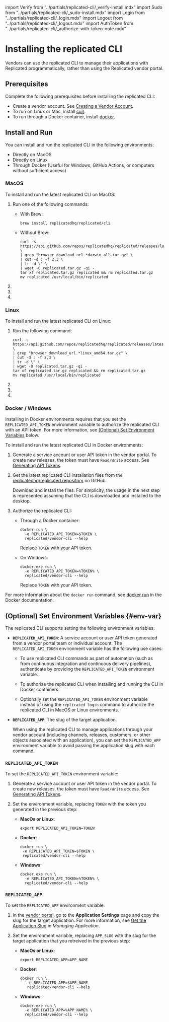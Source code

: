 import Verify from "../partials/replicated-cli/_verify-install.mdx"
import Sudo from "../partials/replicated-cli/_sudo-install.mdx"
import Login from "../partials/replicated-cli/_login.mdx"
import Logout from "../partials/replicated-cli/_logout.mdx"
import AuthToken from "../partials/replicated-cli/_authorize-with-token-note.mdx"

# Installing the replicated CLI

Vendors can use the replicated CLI to manage their applications with Replicated programmatically, rather than using the Replicated vendor portal.

## Prerequisites

Complete the following prerequisites before installing the replicated CLI:

- Create a vendor account. See [Creating a Vendor Account](/vendor/vendor-portal-creating-account).
- To run on Linux or Mac, install [curl](https://curl.haxx.se/).
- To run through a Docker container, install [docker](https://www.docker.com).

## Install and Run

You can install and run the replicated CLI in the following environments: 

* Directly on MacOS
* Directly on Linux
* Through Docker (Useful for Windows, GitHub Actions, or computers without sufficient access)

### MacOS

To install and run the latest replicated CLI on MacOS:

1. Run one of the following commands:

    - With Brew:

      ```shell
      brew install replicatedhq/replicated/cli
      ```

    - Without Brew:

      ```shell
      curl -s https://api.github.com/repos/replicatedhq/replicated/releases/latest \
      | grep "browser_download_url.*darwin_all.tar.gz" \
      | cut -d : -f 2,3 \
      | tr -d \" \
      | wget -O replicated.tar.gz -qi -
      tar xf replicated.tar.gz replicated && rm replicated.tar.gz
      mv replicated /usr/local/bin/replicated
      ```

      <Sudo/>

1. <Verify/> 

1. <Login/>

   <AuthToken/>

1. <Logout/>

### Linux

To install and run the latest replicated CLI on Linux:

1. Run the following command:

    ```shell
    curl -s https://api.github.com/repos/replicatedhq/replicated/releases/latest \
    | grep "browser_download_url.*linux_amd64.tar.gz" \
    | cut -d : -f 2,3 \
    | tr -d \" \
    | wget -O replicated.tar.gz -qi -
    tar xf replicated.tar.gz replicated && rm replicated.tar.gz
    mv replicated /usr/local/bin/replicated
    ```

    <Sudo/>

1. <Verify/>

1. <Login/>

   <AuthToken/>

1. <Logout/>

### Docker / Windows

Installing in Docker environments requires that you set the `REPLICATED_API_TOKEN` environment variable to authorize the replicated CLI with an API token. For more information, see [(Optional) Set Environment Variables](#env-var) below.

To install and run the latest replicated CLI in Docker environments:

1. Generate a service account or user API token in the vendor portal. To create new releases, the token must have `Read/Write` access. See [Generating API Tokens](/vendor/replicated-api-tokens).

1. Get the latest replicated CLI installation files from the [replicatedhq/replicated repository](https://github.com/replicatedhq/replicated/releases) on GitHub.

    Download and install the files. For simplicity, the usage in the next step is represented assuming that the CLI is downloaded and installed to the desktop.

1. Authorize the replicated CLI:

     - Through a Docker container:

        ```shell
        docker run \
          -e REPLICATED_API_TOKEN=$TOKEN \
          replicated/vendor-cli --help
        ```
        Replace `TOKEN` with your API token.

     - On Windows:

        ```dos
        docker.exe run \
          -e REPLICATED_API_TOKEN=%TOKEN% \
          replicated/vendor-cli --help
        ```

        Replace `TOKEN` with your API token.

  For more information about the `docker run` command, see [docker run](https://docs.docker.com/engine/reference/commandline/run/) in the Docker documentation.  

## (Optional) Set Environment Variables {#env-var}

The replicated CLI supports setting the following environment variables:

* **`REPLICATED_API_TOKEN`**: A service account or user API token generated from a vendor portal team or individual account. The `REPLICATED_API_TOKEN` environment variable has the following use cases:

  * To use replicated CLI commands as part of automation (such as from continuous integration and continuous delivery pipelines), authenticate by providing the `REPLICATED_API_TOKEN` environment variable.

  * To authorize the replicated CLI when installing and running the CLI in Docker containers.
  
  * Optionally set the `REPLICATED_API_TOKEN` environment variable instead of using the `replicated login` command to authorize the replicated CLI in MacOS or Linux environments.

* **`REPLICATED_APP`**: The slug of the target application.

  When using the replicated CLI to manage applications through your vendor account (including channels, releases, customers, or other objects associated with an application), you can set the `REPLICATED_APP` environment variable to avoid passing the application slug with each command.

### `REPLICATED_API_TOKEN`

To set the `REPLICATED_API_TOKEN` environment variable:

1. Generate a service account or user API token in the vendor portal. To create new releases, the token must have `Read/Write` access. See [Generating API Tokens](/vendor/replicated-api-tokens).

1. Set the environment variable, replacing `TOKEN` with the token you generated in the previous step:

    * **MacOs or Linux**:

      ```
      export REPLICATED_API_TOKEN=TOKEN
      ```

    * **Docker**:

      ```
      docker run \
       -e REPLICATED_API_TOKEN=$TOKEN \
       replicated/vendor-cli --help
      ```

    * **Windows**:

      ```
      docker.exe run \
        -e REPLICATED_API_TOKEN=%TOKEN% \
        replicated/vendor-cli --help
      ```

### `REPLICATED_APP`

To set the `REPLICATED_APP` environment variable:

1. In the [vendor portal](https://vendor.replicated.com), go to the **Application Settings** page and copy the slug for the target application. For more information, see [Get the Application Slug](/vendor/vendor-portal-manage-app#slug) in _Managing Application_.

1. Set the environment variable, replacing `APP_SLUG` with the slug for the target application that you retreived in the previous step:

    * **MacOs or Linux**:

      ```
      export REPLICATED_APP=APP_NAME
      ```

    * **Docker**:

      ```
      docker run \
         -e REPLICATED_APP=$APP_NAME
         replicated/vendor-cli --help
      ```

    * **Windows**:

      ```
      docker.exe run \
        -e REPLICATED_APP=%APP_NAME% \
        replicated/vendor-cli --help
      ```